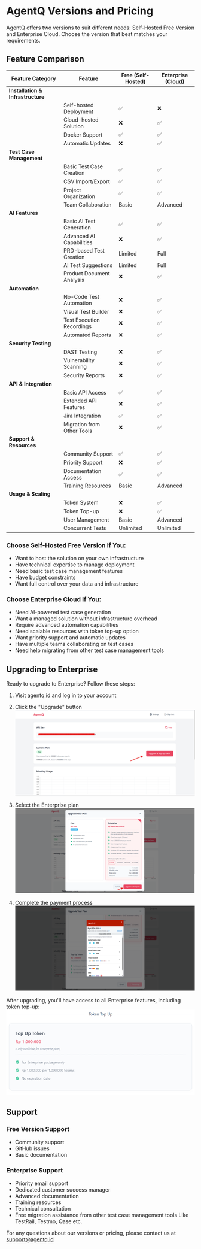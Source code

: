 # AgentQ Versions and Pricing

AgentQ offers two versions to suit different needs: Self-Hosted Free Version and Enterprise Cloud. Choose the version that best matches your requirements.

## Feature Comparison

| Feature Category | Feature | Free (Self-Hosted) | Enterprise (Cloud) |
|-----------------|---------|-------------------|-------------------|
| **Installation & Infrastructure** |
| | Self-hosted Deployment | ✅ | ❌ |
| | Cloud-hosted Solution | ❌ | ✅ |
| | Docker Support | ✅ | ✅ |
| | Automatic Updates | ❌ | ✅ |
| **Test Case Management** |
| | Basic Test Case Creation | ✅ | ✅ |
| | CSV Import/Export | ✅ | ✅ |
| | Project Organization | ✅ | ✅ |
| | Team Collaboration | Basic | Advanced |
| **AI Features** |
| | Basic AI Test Generation | ✅ | ✅ |
| | Advanced AI Capabilities | ❌ | ✅ |
| | PRD-based Test Creation | Limited | Full |
| | AI Test Suggestions | Limited | Full |
| | Product Document Analysis | ❌ | ✅ |
| **Automation** |
| | No-Code Test Automation | ❌ | ✅ |
| | Visual Test Builder | ❌ | ✅ |
| | Test Execution Recordings | ❌ | ✅ |
| | Automated Reports | ❌ | ✅ |
| **Security Testing** |
| | DAST Testing | ❌ | ✅ |
| | Vulnerability Scanning | ❌ | ✅ |
| | Security Reports | ❌ | ✅ |
| **API & Integration** |
| | Basic API Access | ✅ | ✅ |
| | Extended API Features | ❌ | ✅ |
| | Jira Integration | ✅ | ✅ |
| | Migration from Other Tools | ❌ | ✅ |
| **Support & Resources** |
| | Community Support | ✅ | ✅ |
| | Priority Support | ❌ | ✅ |
| | Documentation Access | ✅ | ✅ |
| | Training Resources | Basic | Advanced |
| **Usage & Scaling** |
| | Token System | ❌ | ✅ |
| | Token Top-up | ❌ | ✅ |
| | User Management | Basic | Advanced |
| | Concurrent Tests | Unlimited | Unlimited |

### Choose Self-Hosted Free Version If You:
- Want to host the solution on your own infrastructure
- Have technical expertise to manage deployment
- Need basic test case management features
- Have budget constraints
- Want full control over your data and infrastructure

### Choose Enterprise Cloud If You:
- Need AI-powered test case generation
- Want a managed solution without infrastructure overhead
- Require advanced automation capabilities
- Need scalable resources with token top-up option
- Want priority support and automatic updates
- Have multiple teams collaborating on test cases
- Need help migrating from other test case management tools

## Upgrading to Enterprise

Ready to upgrade to Enterprise? Follow these steps:

1. Visit [agentq.id](https://agentq.id) and log in to your account
2. Click the "Upgrade" button
![Upgrade Button](/img/tutorial/Akses%20Api%20Key%20and%20Update%20Plan/click%20button%20upgrade%20untuk%20berlangganan%20versi%20enterprise.png)

3. Select the Enterprise plan
![Select Enterprise](/img/tutorial/Akses%20Api%20Key%20and%20Update%20Plan/select%20enterprise%20dan%20click%20button%20upgrade.png)

4. Complete the payment process
![Payment Confirmation](/img/tutorial/Akses%20Api%20Key%20and%20Update%20Plan/halaman%20konfirmasi%20pembayaran.png)

After upgrading, you'll have access to all Enterprise features, including token top-up:
![Token Top-up Feature](/img/tutorial/Akses%20Api%20Key%20and%20Update%20Plan/fitur%20top%20up%20token%20tapi%20hanya%20jika%20sudah%20berlangganan%20versi%20enterprise.png)

## Support

### Free Version Support
- Community support
- GitHub issues
- Basic documentation

### Enterprise Support
- Priority email support
- Dedicated customer success manager
- Advanced documentation
- Training resources
- Technical consultation
- Free migration assistance from other test case management tools Like TestRail, Testmo, Qase etc.

For any questions about our versions or pricing, please contact us at [support@agentq.id](mailto:support@agentq.id)